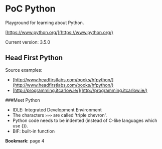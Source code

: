 # PoC Python

Playground for learning about Python.

[https://www.python.org/](https://www.python.org/)

Current version: 3.5.0

## Head First Python
Source examples:
* [http://www.headfirstlabs.com/books/hfpython/](http://www.headfirstlabs.com/books/hfpython/)
* [http://programming.itcarlow.ie/](http://programming.itcarlow.ie/)

###Meet Python
* IDLE: Integrated Development Environment
* The characters `>>>` are called 'triple chevron'.
* Python code needs to be indented (instead of C-like languages which use {}).
* BIF: built-in function

**Bookmark:** page 4
